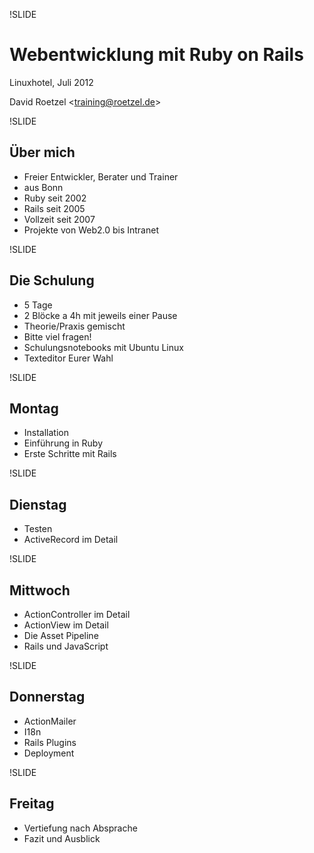 !SLIDE

# Webentwicklung mit Ruby on Rails

Linuxhotel, Juli 2012

David Roetzel <training@roetzel.de\>

!SLIDE

## Über mich

-   Freier Entwickler, Berater und Trainer
-   aus Bonn
-   Ruby seit 2002
-   Rails seit 2005
-   Vollzeit seit 2007
-   Projekte von Web2.0 bis Intranet

!SLIDE

## Die Schulung

-   5 Tage
-   2 Blöcke a 4h mit jeweils einer Pause
-   Theorie/Praxis gemischt
-   Bitte viel fragen!
-   Schulungsnotebooks mit Ubuntu Linux
-   Texteditor Eurer Wahl

!SLIDE

## Montag

-   Installation
-   Einführung in Ruby
-   Erste Schritte mit Rails

!SLIDE

## Dienstag

-   Testen
-   ActiveRecord im Detail

!SLIDE

## Mittwoch

-   ActionController im Detail
-   ActionView im Detail
-   Die Asset Pipeline
-   Rails und JavaScript

!SLIDE

## Donnerstag

-   ActionMailer
-   I18n
-   Rails Plugins
-   Deployment

!SLIDE

## Freitag

-   Vertiefung nach Absprache
-   Fazit und Ausblick

